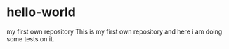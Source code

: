 # hello-world
my first own repository
This is my first own repository and here i am doing some tests on it.

